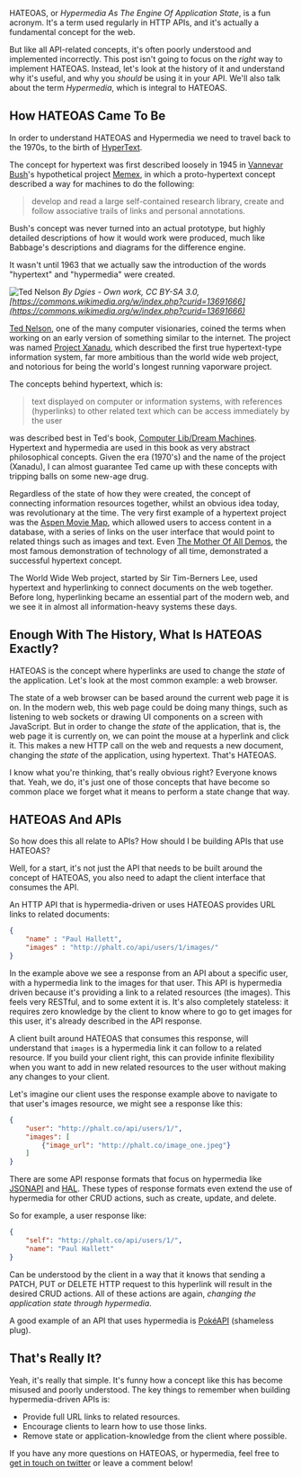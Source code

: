 HATEOAS, or _Hypermedia As The Engine Of Application State_, is a fun acronym. It's a term used regularly in HTTP APIs, and it's actually a fundamental concept for the web.

But like all API-related concepts, it's often poorly understood and implemented incorrectly. This post isn't going to focus on the _right_ way to implement HATEOAS. Instead, let's look at the history of it and understand why it's useful, and why you _should_ be using it in your API. We'll also talk about the term _Hypermedia_, which is integral to HATEOAS.

## How HATEOAS Came To Be

In order to understand HATEOAS and Hypermedia we need to travel back to the 1970s, to the birth of [HyperText](https://en.wikipedia.org/wiki/Hypertext).

The concept for hypertext was first described loosely in 1945 in [Vannevar Bush](https://en.wikipedia.org/wiki/Vannevar_Bush)'s hypothetical project [Memex](https://en.wikipedia.org/wiki/Memex), in which a proto-hypertext concept described a way for machines to do the following:

> develop and read a large self-contained research library, create and follow associative trails of links and personal annotations.

Bush's concept was never turned into an actual prototype, but highly detailed descriptions of how it would work were produced, much like Babbage's descriptions and diagrams for the difference engine.

It wasn't until 1963 that we actually saw the introduction of the words "hypertext" and "hypermedia" were created.

![Ted Nelson](http://i.imgur.com/ICaEyLF.jpg)
_By Dgies - Own work, CC BY-SA 3.0, [https://commons.wikimedia.org/w/index.php?curid=13691666](https://commons.wikimedia.org/w/index.php?curid=13691666)_

[Ted Nelson](https://en.wikipedia.org/wiki/Ted_Nelson), one of the many computer visionaries, coined the terms when working on an early version of something similar to the internet. The project was named [Project Xanadu](https://en.wikipedia.org/wiki/Project_Xanadu), which described the first true hypertext-type information system, far more ambitious than the world wide web project, and notorious for being the world's longest running vaporware project.

The concepts behind hypertext, which is:

> text displayed on computer or information systems, with references (hyperlinks) to other related text which can be access immediately by the user

was described best in Ted's book, [Computer Lib/Dream Machines](https://en.wikipedia.org/wiki/Computer_Lib/Dream_Machines). Hypertext and hypermedia are used in this book as very abstract philosophical concepts. Given the era (1970's) and the name of the project (Xanadu), I can almost guarantee Ted came up with these concepts with tripping balls on some new-age drug.

Regardless of the state of how they were created, the concept of connecting information resources together, whilst an obvious idea today, was revolutionary at the time. The very first example of a hypertext project was the [Aspen Movie Map](https://en.wikipedia.org/wiki/Aspen_Movie_Map), which allowed users to access content in a database, with a series of links on the user interface that would point to related things such as images and text. Even [The Mother Of All Demos](https://en.wikipedia.org/wiki/The_Mother_of_All_Demos), the most famous demonstration of technology of all time, demonstrated a successful hypertext concept.

The World Wide Web project, started by Sir Tim-Berners Lee, used hypertext and hyperlinking to connect documents on the web together. Before long, hyperlinking became an essential part of the modern web, and we see it in almost all information-heavy systems these days.

## Enough With The History, What Is HATEOAS Exactly?

HATEOAS is the concept where hyperlinks are used to change the _state_ of the application. Let's look at the most common example: a web browser.

The state of a web browser can be based around the current web page it is on. In the modern web, this web page could be doing many things, such as listening to web sockets or drawing UI components on a screen with JavaScript. But in order to change the _state_ of the application, that is, the web page it is currently on, we can point the mouse at a hyperlink and click it. This makes a new HTTP call on the web and requests a new document, changing the _state_ of the application, using hypertext. That's HATEOAS.

I know what you're thinking, that's really obvious right? Everyone knows that. Yeah, we do, it's just one of those concepts that have become so common place we forget what it means to perform a state change that way.

## HATEOAS And APIs

So how does this all relate to APIs? How should I be building APIs that use HATEOAS?

Well, for a start, it's not just the API that needs to be built around the concept of HATEOAS, you also need to adapt the client interface that consumes the API.

An HTTP API that is hypermedia-driven or uses HATEOAS provides URL links to related documents:

```json
{
    "name" : "Paul Hallett",
    "images" : "http://phalt.co/api/users/1/images/"
}
```

In the example above we see a response from an API about a specific user, with a hypermedia link to the images for that user. This API is hypermedia driven because it's providing a link to a related resources (the images). This feels very RESTful, and to some extent it is. It's also completely stateless: it requires zero knowledge by the client to know where to go to get images for this user, it's already described in the API response.

A client built around HATEOAS that consumes this response, will understand that `images` is a hypermedia link it can follow to a related resource. If you build your client right, this can provide infinite flexibility when you want to add in new related resources to the user without making any changes to your client.

Let's imagine our client uses the response example above to navigate to that user's images resource, we might see a response like this:

```json
{
    "user": "http://phalt.co/api/users/1/",
    "images": [
        {"image_url": "http://phalt.co/image_one.jpeg"}
    ]
}
```

There are some API response formats that focus on hypermedia like [JSONAPI](http://jsonapi.org) and [HAL](http://stateless.co/hal_specification.html). These types of response formats even extend the use of hypermedia for other CRUD actions, such as create, update, and delete.

So for example, a user response like:

```json
{
    "self": "http://phalt.co/api/users/1/",
    "name": "Paul Hallett"
}
```

Can be understood by the client in a way that it knows that sending a PATCH, PUT or DELETE HTTP request to this hyperlink will result in the desired CRUD actions. All of these actions are again, _changing the application state through hypermedia_.

A good example of an API that uses hypermedia is [PokéAPI](https://pokeapi.co) (shameless plug).

## That's Really It?

Yeah, it's really that simple. It's funny how a concept like this has become misused and poorly understood. The key things to remember when building hypermedia-driven APIs is:

* Provide full URL links to related resources.
* Encourage clients to learn how to use those links.
* Remove state or application-knowledge from the client where possible.

If you have any more questions on HATEOAS, or hypermedia, feel free to [get in touch on twitter](https://twitter.com/phalt_) or leave a comment below!
